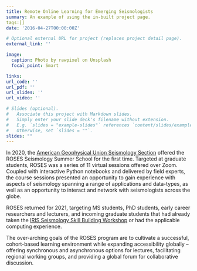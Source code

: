 ```yaml
---
title: Remote Online Learning for Emerging Seismologists
summary: An example of using the in-built project page.
tags:[]
date: '2016-04-27T00:00:00Z'

# Optional external URL for project (replaces project detail page).
external_link: ''

image:
  caption: Photo by rawpixel on Unsplash
  focal_point: Smart

links:
url_code: ''
url_pdf: ''
url_slides: ''
url_video: ''

# Slides (optional).
#   Associate this project with Markdown slides.
#   Simply enter your slide deck's filename without extension.
#   E.g. `slides = "example-slides"` references `content/slides/example-slides.md`.
#   Otherwise, set `slides = ""`.
slides: ""
---
```


In 2020, the [American Geophysical Union Seismology Section](https://connect.agu.org/seismology/roses/aboutroses) offered the ROSES Seismology Summer School for the first time. Targeted at graduate students, ROSES was a series of 11 virtual sessions offered over Zoom. Coupled with interactive Python notebooks and delivered by field experts, the course sessions presented an opportunity to gain experience with aspects of seismology spanning a range of applications and data-types, as well as an opportunity to interact and network with seismologists across the globe.

ROSES returned for 2021, targeting MS students, PhD students, early career researchers and lecturers, and incoming graduate students that had already taken the [IRIS Seismology Skill Building Workshop](https://www.iris.edu/hq/workshops/2021/01/ssb_2) or had the applicable computing experience. 

The over-arching goals of the ROSES program are to cultivate a successful, cohort-based learning environment while expanding accessibility globally – offering synchronous and asynchronous options for lectures, facilitating regional working groups, and providing a global forum for collaborative discussion.